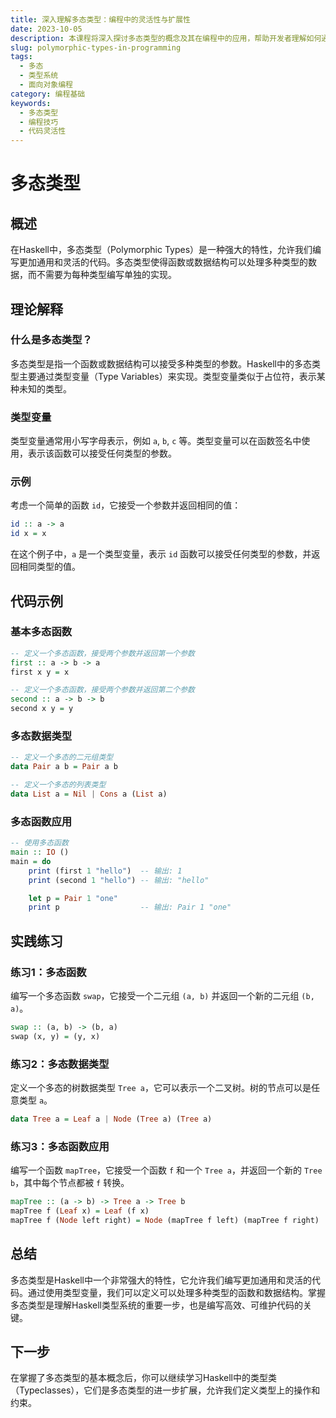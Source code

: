 ```yaml
---
title: 深入理解多态类型：编程中的灵活性与扩展性
date: 2023-10-05
description: 本课程将深入探讨多态类型的概念及其在编程中的应用，帮助开发者理解如何通过多态实现代码的灵活性和可扩展性。
slug: polymorphic-types-in-programming
tags:
  - 多态
  - 类型系统
  - 面向对象编程
category: 编程基础
keywords:
  - 多态类型
  - 编程技巧
  - 代码灵活性
---
```


# 多态类型

## 概述

在Haskell中，多态类型（Polymorphic Types）是一种强大的特性，允许我们编写更加通用和灵活的代码。多态类型使得函数或数据结构可以处理多种类型的数据，而不需要为每种类型编写单独的实现。

## 理论解释

### 什么是多态类型？

多态类型是指一个函数或数据结构可以接受多种类型的参数。Haskell中的多态类型主要通过类型变量（Type Variables）来实现。类型变量类似于占位符，表示某种未知的类型。

### 类型变量

类型变量通常用小写字母表示，例如 `a`, `b`, `c` 等。类型变量可以在函数签名中使用，表示该函数可以接受任何类型的参数。

### 示例

考虑一个简单的函数 `id`，它接受一个参数并返回相同的值：

```haskell
id :: a -> a
id x = x
```

在这个例子中，`a` 是一个类型变量，表示 `id` 函数可以接受任何类型的参数，并返回相同类型的值。

## 代码示例

### 基本多态函数

```haskell
-- 定义一个多态函数，接受两个参数并返回第一个参数
first :: a -> b -> a
first x y = x

-- 定义一个多态函数，接受两个参数并返回第二个参数
second :: a -> b -> b
second x y = y
```

### 多态数据类型

```haskell
-- 定义一个多态的二元组类型
data Pair a b = Pair a b

-- 定义一个多态的列表类型
data List a = Nil | Cons a (List a)
```

### 多态函数应用

```haskell
-- 使用多态函数
main :: IO ()
main = do
    print (first 1 "hello")  -- 输出: 1
    print (second 1 "hello") -- 输出: "hello"

    let p = Pair 1 "one"
    print p                  -- 输出: Pair 1 "one"
```

## 实践练习

### 练习1：多态函数

编写一个多态函数 `swap`，它接受一个二元组 `(a, b)` 并返回一个新的二元组 `(b, a)`。

```haskell
swap :: (a, b) -> (b, a)
swap (x, y) = (y, x)
```

### 练习2：多态数据类型

定义一个多态的树数据类型 `Tree a`，它可以表示一个二叉树。树的节点可以是任意类型 `a`。

```haskell
data Tree a = Leaf a | Node (Tree a) (Tree a)
```

### 练习3：多态函数应用

编写一个函数 `mapTree`，它接受一个函数 `f` 和一个 `Tree a`，并返回一个新的 `Tree b`，其中每个节点都被 `f` 转换。

```haskell
mapTree :: (a -> b) -> Tree a -> Tree b
mapTree f (Leaf x) = Leaf (f x)
mapTree f (Node left right) = Node (mapTree f left) (mapTree f right)
```

## 总结

多态类型是Haskell中一个非常强大的特性，它允许我们编写更加通用和灵活的代码。通过使用类型变量，我们可以定义可以处理多种类型的函数和数据结构。掌握多态类型是理解Haskell类型系统的重要一步，也是编写高效、可维护代码的关键。

## 下一步

在掌握了多态类型的基本概念后，你可以继续学习Haskell中的类型类（Typeclasses），它们是多态类型的进一步扩展，允许我们定义类型上的操作和约束。